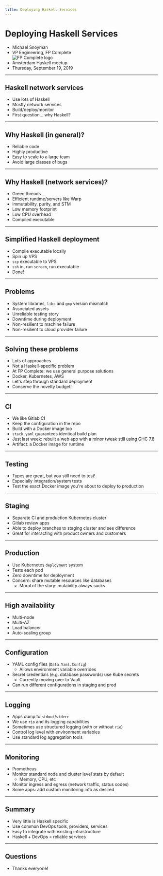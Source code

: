 ```yaml
---
title: Deploying Haskell Services
---
```


# Deploying Haskell Services

* Michael Snoyman
* VP Engineering, FP Complete<br><img alt="FP Complete logo" src="https://tech.fpcomplete.com/images/fp-complete-logo-small.png" style="border:0">
* Amsterdam Haskell meetup
* Thursday, September 19, 2019

---

## Haskell network services

* Use lots of Haskell
* Mostly network services
* Build/deploy/monitor
* First question... why Haskell?

---

## Why Haskell (in general)?

* Reliable code
* Highly productive
* Easy to scale to a large team
* Avoid large classes of bugs

---

## Why Haskell (network services)?

* Green threads
* Efficient runtime/servers like Warp
* Immutability, purity, and STM
* Low memory footprint
* Low CPU overhead
* Compiled executable

---

## Simplified Haskell deployment

* Compile executable locally
* Spin up VPS
* `scp` executable to VPS
* `ssh` in, run `screen`, run executable
* Done!

---

## Problems

* System libraries, `libc` and `gmp` version mismatch
* Associated assets
* Unreliable testing story
* Downtime during deployment
* Non-resilient to machine failure
* Non-resilient to cloud provider failure

---

## Solving these problems

* Lots of approaches
* Not a Haskell-specific problem
* At FP Complete: we use general purpose solutions
* Docker, Kubernetes, AWS
* Let's step through standard deployment
* Conserve the novelty budget!

---

## CI

* We like Gitlab CI
* Keep the configuration in the repo
* Build with a Docker image too
* `stack.yaml` guarantees identical build plan
* Just last week: rebuilt a web app with a minor tweak still using GHC 7.8
* Artifact: a Docker image for runtime

---

## Testing

* Types are great, but you still need to test!
* Especially integration/system tests
* Test the exact Docker image you're about to deploy to production

---

## Staging

* Separate CI and production Kubernetes cluster
* Gitlab review apps
* Able to deploy branches to staging cluster and see difference
* Great for interacting with product owners and customers

---

## Production

* Use Kubernetes `deployment` system
* Tests each pod
* Zero downtime for deployment
* Concern: share mutable resources like databases
    * Moral of the story: mutability always sucks

---

## High availability

* Multi-node
* Multi-AZ
* Load balancer
* Auto-scaling group

---

## Configuration

* YAML config files (`Data.Yaml.Config`)
    * Allows environment variable overrides
* Secret credentials (e.g. database passwords) use Kube secrets
    * Currently moving over to Vault
* Can run different configurations in staging and prod

---

## Logging

* Apps dump to `stdout`/`stderr`
* We use `rio` and its logging capabilities
* Sometimes use structured logging (with or without `rio`)
* Control log level with environment variables
* Use standard log aggregation tools

---

## Monitoring

* Prometheus
* Monitor standard node and cluster level stats by default
    * Memory, CPU, etc
* Monitor ingress and egress (network traffic, status codes)
* Some apps: add custom monitoring info as desired

---

## Summary

* Very little is Haskell specific
* Use common DevOps tools, providers, services
* Easy to integrate with existing infrastructure
* Haskell + DevOps = reliable services

---

## Questions

* Thanks everyone!
